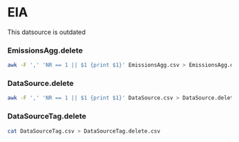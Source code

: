 # EIA

This datsource is outdated

### EmissionsAgg.delete
```sh
awk -F ',' 'NR == 1 || $1 {print $1}' EmissionsAgg.csv > EmissionsAgg.delete.csv
```

### DataSource.delete
```sh
awk -F ',' 'NR == 1 || $1 {print $1}' DataSource.csv > DataSource.delete.csv
```

### DataSourceTag.delete

```sh
cat DataSourceTag.csv > DataSourceTag.delete.csv
```